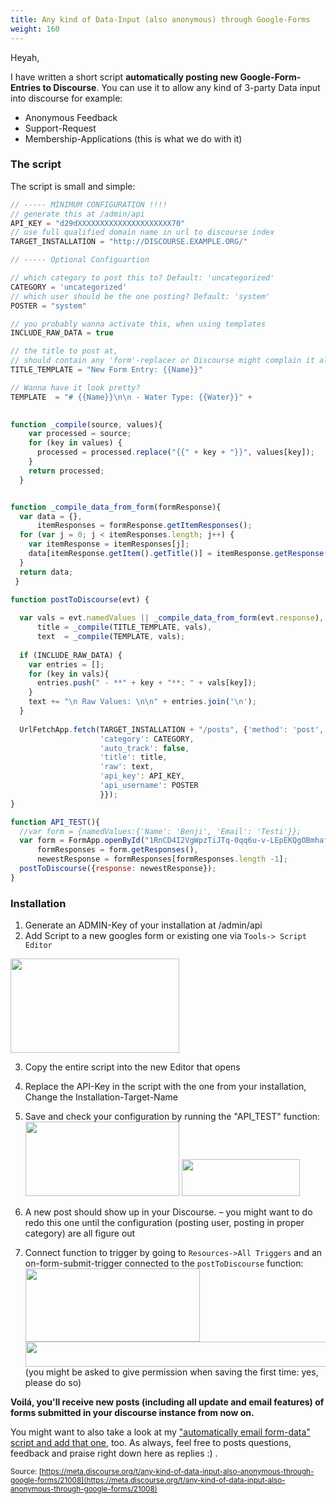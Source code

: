```yaml
---
title: Any kind of Data-Input (also anonymous) through Google-Forms
weight: 160
---
```


Heyah,

I have written a short script **automatically posting new Google-Form-Entries to Discourse**. You can use it to allow any kind of 3-party Data input into discourse for example:
 
 - Anonymous Feedback
 - Support-Request
 - Membership-Applications (this is what we do with it)

### The script
The script is small and simple:

```javascript
// ----- MINIMUM CONFIGURATION !!!!
// generate this at /admin/api
API_KEY = "d29dXXXXXXXXXXXXXXXXXXXXX70"
// use full qualified domain name in url to discourse index
TARGET_INSTALLATION = "http://DISCOURSE.EXAMPLE.ORG/"

// ----- Optional Configuartion

// which category to post this to? Default: 'uncategorized'
CATEGORY = 'uncategorized'
// which user should be the one posting? Default: 'system'
POSTER = "system"

// you probably wanna activate this, when using templates
INCLUDE_RAW_DATA = true

// the title to post at,
// should contain any 'form'-replacer or Discourse might complain it already has that title
TITLE_TEMPLATE = "New Form Entry: {{Name}}"

// Wanna have it look pretty?
TEMPLATE  = "# {{Name}}\n\n - Water Type: {{Water}}" + 
             

function _compile(source, values){
    var processed = source;
    for (key in values) {
      processed = processed.replace("{{" + key + "}}", values[key]);
    }
    return processed;
  }


function _compile_data_from_form(formResponse){
  var data = {},
      itemResponses = formResponse.getItemResponses();
  for (var j = 0; j < itemResponses.length; j++) {
    var itemResponse = itemResponses[j];
    data[itemResponse.getItem().getTitle()] = itemResponse.getResponse();
  }
  return data;
 }

function postToDiscourse(evt) {
  
  var vals = evt.namedValues || _compile_data_from_form(evt.response),
      title = _compile(TITLE_TEMPLATE, vals),
      text  = _compile(TEMPLATE, vals);
 
  if (INCLUDE_RAW_DATA) {
    var entries = [];
    for (key in vals){
      entries.push(" - **" + key + "**: " + vals[key]);
    }
    text += "\n Raw Values: \n\n" + entries.join('\n');
  }
  
  UrlFetchApp.fetch(TARGET_INSTALLATION + "/posts", {'method': 'post', 'payload':{
                    'category': CATEGORY,
                    'auto_track': false,
                    'title': title,
                    'raw': text,
                    'api_key': API_KEY,
                    'api_username': POSTER
                    }});
}

function API_TEST(){
  //var form = {namedValues:{'Name': 'Benji', 'Email': 'Testi'}};
  var form = FormApp.openById("1RnCD4I2VgWpzTiJTq-0qq6u-v-LEpEKQgOBmhafTsQo"),
      formResponses = form.getResponses(),
      newestResponse = formResponses[formResponses.length -1];
  postToDiscourse({response: newestResponse});
}
```

### Installation

1. Generate an ADMIN-Key of your installation at /admin/api
2. Add Script to a new googles form or existing one via `Tools-> Script Editor`
<img src="//discourse-meta.s3-us-west-1.amazonaws.com/original/3X/3/a/3ac2c05306bea1bf1bffcd1ab6c07128901d5fc2.png" width="270" height="151"> 

3. Copy the entire script into the new Editor that opens
4. Replace the API-Key in the script with the one from your installation,
Change the Installation-Target-Name
5. Save and check your configuration by running the "API_TEST" function:
<img src="//discourse-meta.s3-us-west-1.amazonaws.com/original/3X/d/9/d919b8d3054432c8e48250cd3ee16ff1fa1e6453.png" width="246" height="119">  <img src="//discourse-meta.s3-us-west-1.amazonaws.com/original/3X/3/f/3f4544f93df306f8f36c916e19f7bc025e6318e8.png" width="189" height="59"> 

6. A new post should show up in your Discourse.
 – you might want to do redo this one until the configuration (posting user, posting in proper category) are all figure out
7. Connect function to trigger by going to `Resources->All Triggers` and an on-form-submit-trigger connected to the `postToDiscourse` function:
<img src="//discourse-meta.s3-us-west-1.amazonaws.com/original/3X/1/6/16dd3f7b4ecb5fe7743768682e8c6cb583572326.png" width="279" height="117">  <img src="//discourse-meta.s3-us-west-1.amazonaws.com/original/3X/1/1/11ecd15ce45a2bbd55ca8096eac84f92e65b0907.png" width="690" height="40"> 
(you might be asked to give permission when saving the first time: yes, please do so)

**Voilá, you'll receive new posts (including all update and email features) of forms submitted in your discourse instance from now on.**

You might want to also take a look at my ["automatically email form-data" script and add that one][1], too. As always, feel free to posts questions, feedback and praise right down here as replies :) .


  [1]: https://gist.github.com/ligthyear/5488787

<small class="documentation-source">Source: [https://meta.discourse.org/t/any-kind-of-data-input-also-anonymous-through-google-forms/21008](https://meta.discourse.org/t/any-kind-of-data-input-also-anonymous-through-google-forms/21008)</small>
